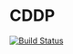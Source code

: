 # CDDP

[![Build Status](https://github.com/astomodynamics/CDDP.jl/actions/workflows/CI.yml/badge.svg?branch=main)](https://github.com/astomodynamics/CDDP.jl/actions/workflows/CI.yml?query=branch%3Amain)
